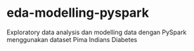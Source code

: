 # eda-modelling-pyspark
Exploratory data analysis dan modelling data dengan PySpark menggunakan dataset Pima Indians Diabetes
